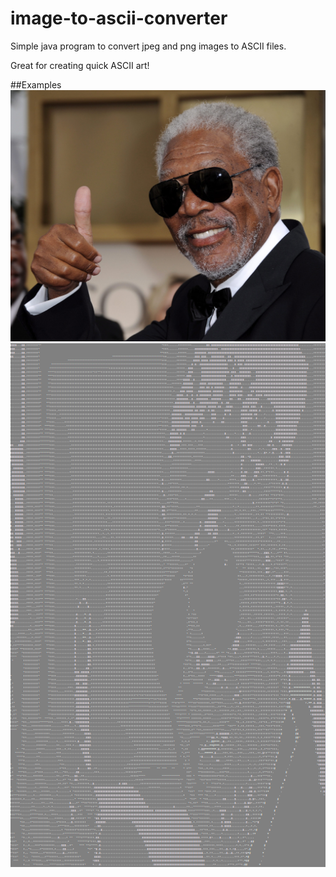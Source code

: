 # image-to-ascii-converter
Simple java program to convert jpeg and png images to ASCII files. 

Great for creating quick ASCII art!

##Examples
![](Morgan-Freeman.jpg)  ![](Morgan-Freeman-Ascii.png)
